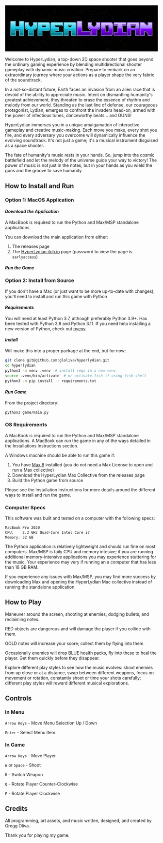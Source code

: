 ![title_card](assets/png/github/title_card.png) <!-- markdownlint-disable-line -->

Welcome to HyperLydian, a top-down 2D space shooter that goes beyond the ordinary gaming experience by blending multidirectional shooter gameplay with dynamic music creation. Prepare to embark on an extraordinary journey where your actions as a player shape the very fabric of the soundtrack.

In a not-so-distant future, Earth faces an invasion from an alien race that is devoid of the ability to appreciate music. Intent on dismantling humanity's greatest achievement, they threaten to erase the essence of rhythm and melody from our world. Standing as the last line of defense, our courageous protagonist, Lydian, emerges to confront the invaders head-on, armed with the power of infectious tunes, danceworthy beats... and GUNS!

HyperLydian immerses you in a unique amalgamation of interactive gameplay and creative music-making. Each move you make, every shot you fire, and every adversary you overcome will dynamically influence the evolving soundtrack. It's not just a game; it's a musical instrument disguised as a space shooter.

The fate of humanity's music rests in your hands. So, jump into the cosmic battlefield and let the melody of the universe guide your way to victory! The power of music is not just in the notes, but in your hands as you wield the guns and the groove to save humanity.

## How to Install and Run

### Option 1: MacOS Application

#### *Download the Application*

A MacBook is required to run the Python and Max/MSP standalone applications.

You can download the main application from either:

1. The releases page
2. The [HyperLydian itch.io](https://gloliva.itch.io/hyperlydian) page (password to view the page is `earlyaccess`)

#### *Run the Game*

### Option 2: Install from Source

If you don't have a Mac (or just want to be more up-to-date with changes), you'll need to install and run this game with Python

#### *Requirements*

You will need at least Python 3.7, although preferably Python 3.9+. Has been tested with Python 3.8 and Python 3.11. If you need help installing a new version of Python, check out [pyenv](https://github.com/pyenv/pyenv).

#### *Install*

Will make this into a proper package at the end, but for now:

```bash
git clone git@github.com:gloliva/hyperlydian.git
cd hyperlydian
python3 -m venv .venv  # install reqs in a new venv
source .venv/bin/activate  # or activate.fish if using fish shell
python3 -m pip install -r requirements.txt
```

#### *Run Game*

From the project directory:

```bash
python3 game/main.py
```

### OS Requirements

A MacBook is required to run the Python and Max/MSP standalone applications. A MacBook can run the game in any of the ways detailed in the Installations Instructions section.

A Windows machine should be able to run this game if:

1. You have [Max 8](https://cycling74.com/downloads) installed (you do not need a Max License to open and run a Max collective)
2. Download the HyperLydian Max Collective from the releases page
3. Build the Python game from source

Please see the Installation Instructions for more details around the different ways to install and run the game.

### Computer Specs

This software was built and tested on a computer with the following specs:

```text
MacBook Pro 2020
CPU:    2.3 GHz Quad-Core Intel Core i7
Memory: 32 GB
```

The Python application is relatively lightweight and should run fine on most computers. Max/MSP is faily CPU and memory intesive; if you are running additional memory-intensive applications you may experience stuttering for the music. Your experience may very if running an a computer that has less than 16 GB RAM.

If you experience any issues with Max/MSP, you may find more success by downloading Max and opening the HyperLydian Mac collective instead of running the standalone application.

## How to Play

Maneuver around the screen, shooting at enemies, dodging bullets, and reclaiming notes.

RED objects are dangerous and will damage the player if you collide with them.

GOLD notes will increase your score; collect them by flying into them.

Occasionally enemies will drop BLUE health packs, fly into these to heal the player. Get them quickly before they disappear.

Explore different play styles to see how the music evolves: shoot enemies from up close or at a distance, swap between different weapons, focus on movement or rotation, constantly shoot or time your shots carefully; different play styles will reward different musical explorations.

## Controls

### In Menu

`Arrow Keys` - Move Menu Selection Up / Down

`Enter` - Select Menu Item

### In Game

`Arrow Keys` - Move Player

`W` or `Space` - Shoot

`R` - Switch Weapon

`Q` - Rotate Player Counter-Clockwise

`E` - Rotate Player Clockwise

## Credits

All programming, art assets, and music written, designed, and created by Gregg Oliva.

Thank you for playing my game.
